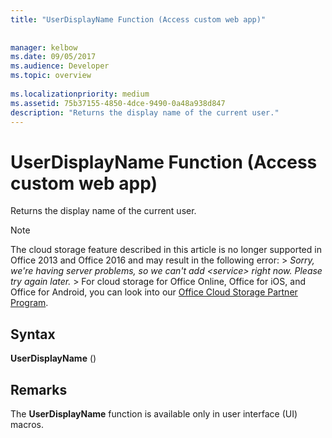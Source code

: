 ```yaml
---
title: "UserDisplayName Function (Access custom web app)"
 
 
manager: kelbow
ms.date: 09/05/2017
ms.audience: Developer
ms.topic: overview
  
ms.localizationpriority: medium
ms.assetid: 75b37155-4850-4dce-9490-0a48a938d847
description: "Returns the display name of the current user."
---
```


# UserDisplayName Function (Access custom web app)

Returns the display name of the current user.
  
> [!NOTE]
> The cloud storage feature described in this article is no longer supported in Office 2013 and Office 2016 and may result in the following error: >  *Sorry, we're having server problems, so we can't add \<service\> right now. Please try again later.* > For cloud storage for Office Online, Office for iOS, and Office for Android, you can look into our [Office Cloud Storage Partner Program](https://dev.office.com/programs/officecloudstorage). 
  
## Syntax

 **UserDisplayName** () 
  
## Remarks

The **UserDisplayName** function is available only in user interface (UI) macros. 
  

